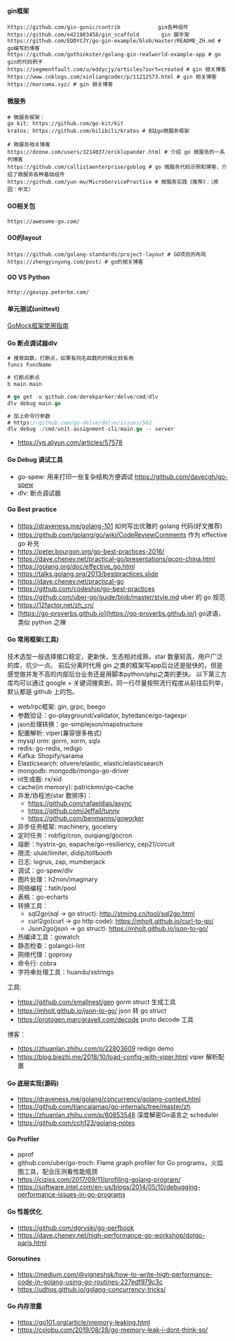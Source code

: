 #### gin框架

```shell
https://github.com/gin-gonic/contrib 			gin各种组件
https://github.com/e421083458/gin_scaffold 		 gin 脚手架
https://github.com/EDDYCJY/go-gin-example/blob/master/README_ZH.md # go编写的博客
https://github.com/gothinkster/golang-gin-realworld-example-app # go gin的代码例子
https://segmentfault.com/u/eddycjy/articles?sort=created # gin 相关博客
https://www.cnblogs.com/xinliangcoder/p/11212573.html # gin 相关博客
https://marcoma.xyz/ # gin 相关博客
```

#### 微服务

```shell
# 微服务框架：
go kit: https://github.com/go-kit/kit
kratos: https://github.com/bilibili/kratos # B站go微服务框架

# 微服务相关博客
https://dzone.com/users/3214037/eriklupander.html # 介绍 go 微服务的一系列博客
https://github.com/callistaenterprise/goblog # go 微服务代码示例和博客，介绍了微服务各种基础组件
https://github.com/yun-mu/MicroServicePractice # 微服务实践《推荐》：（原因：中文）
```

#### GO相关包

```shell
https://awesome-go.com/
```

#### GO的layout

```shell
https://github.com/golang-standards/project-layout # GO项目的布局
https://zhengyinyong.com/post/ # go的相关博客
```

#### GO VS Python

```shell
http://govspy.peterbe.com/
```

#### 单元测试(unittest)

[GoMock框架使用指南](https://www.jianshu.com/p/f4e773a1b11f) 

#### Go 断点调试器dlv

```go
# 搜索函数，打断点，如果有同名函数的时候比较有用
funcs FuncName

# 打断点断点
b main.main

# go get -u github.com/derekparker/delve/cmd/dlv
dlv debug main.go

# 加上命令行参数
# https://github.com/go-delve/delve/issues/562
dlv debug ./cmd/unit-assignment-cli/main.go -- server
```

- https://yq.aliyun.com/articles/57578

#### Go Debug 调试工具

- go-spew: 用来打印一些复杂结构方便调试 https://github.com/davecgh/go-spew
- dlv: 断点调试器

#### Go Best practice

- https://draveness.me/golang-101 如何写出优雅的 golang 代码(好文推荐)
- https://github.com/golang/go/wiki/CodeReviewComments 作为 effective go 补充
- https://peter.bourgon.org/go-best-practices-2016/
- https://dave.cheney.net/practical-go/presentations/qcon-china.html
- https://golang.org/doc/effective_go.html
- https://talks.golang.org/2013/bestpractices.slide
- https://dave.cheney.net/practical-go
- https://github.com/codeship/go-best-practices
- https://github.com/uber-go/guide/blob/master/style.md uber 的 go 规范
- https://12factor.net/zh_cn/
- [https://go-proverbs.github.io](https://go-proverbs.github.io/) go谚语，类似 python 之禅

#### Go 常用框架(工具)

技术选型一般选择接口稳定，更新快，生态相对成熟，star 数量较高，用户广泛的库，坑少一点。 前后分离时代用 gin 之类的框架写app后台还是挺快的，但是感觉做并发不高的内部后台业务还是用脚本python/php之类的更快。 以下第三方库均可以通过 google + 关键词搜索到，同一行尽量按照流行程度从前往后列举，默认都是 github 上的包。

- web/rpc框架: gin, grpc, beego
- 参数验证：go-playground/validator, bytedance/go-tagexpr
- json处理转换：go-simplejson/mapstructure
- 配置解析: viper(兼容很多格式)
- mysql orm: gorm, xorm, sqlx
- redis: go-redis, redigo
- Kafka: Shopify/sarama
- Elasticsearch: olivere/elastic, elastic/elasticsearch
- mongodb: mongodb/mongo-go-driver
- id生成器: rx/xid
- cache(in memory): patrickmn/go-cache
- 并发/协程池(star 数排序)：
  - https://github.com/rafaeldias/async
  - https://github.com/Jeffail/tunny
  - https://github.com/benmanns/goworker
- 异步任务框架: machinery, gocelery
- 定时任务：robfig/cron, ouiqiang/gocron
- 熔断：hystrix-go, eapache/go-resiliency, cep21/circuit
- 限流: ulule/limiter, didip/tollbooth
- 日志: logrus, zap, mumberjack
- 调试：go-spew/dlv
- 图片处理：h2non/imaginary
- 网络编程：fatih/pool
- 表格：go-echarts
- 转换工具：
  - sql2go(sql -> go struct): http://stming.cn/tool/sql2go.html
  - curl2go(curl -> go http code): https://mholt.github.io/curl-to-go/
  - Json2go(json -> go struct): https://mholt.github.io/json-to-go/
- 热编译工具：gowatch
- 静态检查：golangci-lint
- 网络代理：goproxy
- 命令行: cobra
- 字符串处理工具：huandu/xstrings

工具:

- https://github.com/smallnest/gen gorm struct 生成工具
- https://mholt.github.io/json-to-go/ json 转 go struct
- https://protogen.marcgravell.com/decode proto decode 工具

博客：

- https://zhuanlan.zhihu.com/p/22803609 redigo demo
- https://blog.biezhi.me/2018/10/load-config-with-viper.html viper 解析配置

#### Go 底层实现(源码)

- https://draveness.me/golang/concurrency/golang-context.html
- https://github.com/tiancaiamao/go-internals/tree/master/zh
- https://zhuanlan.zhihu.com/p/80853548 深度解密Go语言之 scheduler
- https://github.com/cch123/golang-notes

#### Go Profiler

- pprof
- github.com/uber/go-troch: Flame graph profiler for Go programs，火焰图工具，配合压测看性能瓶颈
- https://cizixs.com/2017/09/11/profiling-golang-program/
- https://software.intel.com/en-us/blogs/2014/05/10/debugging-performance-issues-in-go-programs

#### Go 性能优化

- https://github.com/dgryski/go-perfbook
- https://dave.cheney.net/high-performance-go-workshop/dotgo-paris.html

#### Goroutines

- https://medium.com/@vigneshsk/how-to-write-high-performance-code-in-golang-using-go-routines-227edf979c3c
- https://udhos.github.io/golang-concurrency-tricks/

#### Go 内存泄露

- https://go101.org/article/memory-leaking.html
- https://colobu.com/2019/08/28/go-memory-leak-i-dont-think-so/